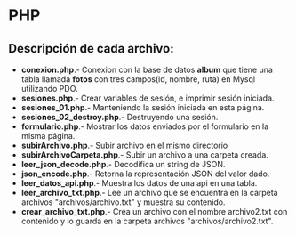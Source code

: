 # PHP 
<h2>Descripción de cada archivo:</h2>
<ul>
  <li><Strong>conexion.php</strong>.- Conexion con la base de datos <b>album</b> que tiene una tabla llamada <b>fotos</b> con tres campos(id, nombre, ruta) en Mysql utilizando PDO.</li>
  <li><Strong>sesiones.php</Strong>.- Crear variables de sesión, e imprimir sesión iniciada.</li>
  <li><Strong>sesiones_01.php</Strong>.- Manteniendo la sesión iniciada en esta página.</li>
  <li><Strong>sesiones_02_destroy.php</Strong>.- Destruyendo una sesión.</li>
  <li><Strong>formulario.php</Strong>.- Mostrar los datos enviados por el formulario en la misma página.</li>
  <li><Strong>subirArchivo.php</Strong>.- Subir archivo en el mismo directorio</li>
  <li><Strong>subirArchivoCarpeta.php</Strong>.- Subir un archivo a una carpeta creada. </li>
  <li><Strong>leer_json_decode.php</Strong>.- Decodifica un string de JSON. </li>
  <li><Strong>json_encode.php</Strong>.- Retorna la representación JSON del valor dado. </li>
  <li><Strong>leer_datos_api.php</Strong>.- Muestra los datos de una api en una tabla. </li>
  <li><Strong>leer_archivo_txt.php</Strong>.- Lee un archivo que se encuentra en la carpeta archivos "archivos/archivo.txt" y muestra su contenido. </li>
  <li><Strong>crear_archivo_txt.php</Strong>.- Crea un archivo con el nombre archivo2.txt con contenido y lo guarda en la carpeta archivos "archivos/archivo2.txt". </li>
</ul>
